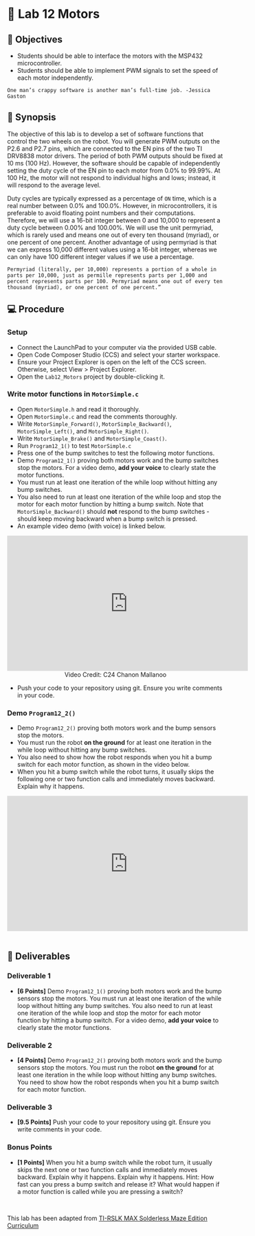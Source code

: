 # 🔬 Lab 12 Motors

## 📌 Objectives

- Students should be able to interface the motors with the MSP432 microcontroller.
- Students should be able to implement PWM signals to set the speed of each motor independently.

```{note}
One man’s crappy software is another man’s full-time job. -Jessica Gaston
```

## 📜 Synopsis

The objective of this lab is to develop a set of software functions that control the two wheels on the robot. You will generate PWM outputs on the P2.6 and P2.7 pins, which are connected to the EN pins of the two TI DRV8838 motor drivers. The period of both PWM outputs should be fixed at 10 ms (100 Hz). However, the software should be capable of independently setting the duty cycle of the EN pin to each motor from 0.0% to 99.99%. At 100 Hz, the motor will not respond to individual highs and lows; instead, it will respond to the average level.

Duty cycles are typically expressed as a percentage of `ON` time, which is a real number between 0.0% and 100.0%. However, in microcontrollers, it is preferable to avoid floating point numbers and their computations. Therefore, we will use a 16-bit integer between 0 and 10,000 to represent a duty cycle between 0.00% and 100.00%. We will use the unit permyriad, which is rarely used and means one out of every ten thousand (myriad), or one percent of one percent. Another advantage of using permyriad is that we can express 10,000 different values using a 16-bit integer, whereas we can only have 100 different integer values if we use a percentage. 

```{important}
Permyriad (literally, per 10,000) represents a portion of a whole in parts per 10,000, just as permille represents parts per 1,000 and percent represents parts per 100. Permyriad means one out of every ten thousand (myriad), or one percent of one percent.”
```
 
    
## 💻 Procedure

### Setup
- Connect the LaunchPad to your computer via the provided USB cable.
- Open Code Composer Studio (CCS) and select your starter workspace.
- Ensure your Project Explorer is open on the left of the CCS screen. Otherwise, select View > Project Explorer.
- Open the `Lab12_Motors` project by double-clicking it.

### Write motor functions in `MotorSimple.c`

- Open `MotorSimple.h` and read it thoroughly.
- Open `MotorSimple.c` and read the comments thoroughly.
- Write `MotorSimple_Forward()`, `MotorSimple_Backward()`, `MotorSimple_Left()`, and `MotorSimple_Right()`.
- Write `MotorSimple_Brake()` and `MotorSimple_Coast()`.
- Run `Program12_1()` to test `MotorSimple.c`
- Press one of the bump switches to test the following motor functions.
- Demo `Program12_1()` proving both motors work and the bump switches stop the motors. For a video demo, **add your voice** to clearly state the motor functions. 
- You must run at least one iteration of the while loop without hitting any bump switches.
- You also need to run at least one iteration of the while loop and stop the motor for each motor function by hitting a bump switch. Note that `MotorSimple_Backward()` should **not** respond to the bump switches - should keep moving backward when a bump switch is pressed.
- An example video demo (with voice) is linked below.

<center>
<iframe width="560" height="315" src="https://www.youtube.com/embed/GnwVuP6Y6JU" title="YouTube video player" frameborder="0" allow="accelerometer; autoplay; clipboard-write; encrypted-media; gyroscope; picture-in-picture" allowfullscreen></iframe>
<br>
Video Credit: C24 Chanon Mallanoo
</center>

- Push your code to your repository using git. Ensure you write comments in your code.


### Demo `Program12_2()`

- Demo `Program12_2()` proving both motors work and the bump sensors stop the motors.  
- You must run the robot **on the ground** for at least one iteration in the while loop without hitting any bump switches.  
- You also need to show how the robot responds when you hit a bump switch for each motor function, as shown in the video below.
- When you hit a bump switch while the robot turns, it usually skips the following one or two function calls and immediately moves backward.  Explain why it happens.

<center>
<iframe width="560" height="315" src="https://www.youtube.com/embed/8WJe7KLqGQA" title="YouTube video player" frameborder="0" allow="accelerometer; autoplay; clipboard-write; encrypted-media; gyroscope; picture-in-picture" allowfullscreen></iframe>
</center>

<br>


## 🚚 Deliverables

### Deliverable 1 
- **[6 Points]** Demo `Program12_1()` proving both motors work and the bump sensors stop the motors. You must run at least one iteration of the while loop without hitting any bump switches. You also need to run at least one iteration of the while loop and stop the motor for each motor function by hitting a bump switch. For a video demo, **add your voice** to clearly state the motor functions. 

### Deliverable 2 
- **[4 Points]** Demo `Program12_2()` proving both motors work and the bump sensors stop the motors.  You must run the robot **on the ground** for at least one iteration in the while loop without hitting any bump switches.  You need to show how the robot responds when you hit a bump switch for each motor function.

### Deliverable 3 
- **[9.5 Points]** Push your code to your repository using git. Ensure you write comments in your code.

### Bonus Points 
- **[1 Points]**  When you hit a bump switch while the robot turn, it usually skips the next one or two function calls and immediately moves backward.  Explain why it happens. Explain why it happens. Hint: How fast can you press a bump switch and release it? What would happen if a motor function is called while you are pressing a switch?


<br>

This lab has been adapted from [TI-RSLK MAX Solderless
Maze Edition Curriculum](https://university.ti.com/en/faculty/ti-robotics-system-learning-kit/ti-rslk-max-edition-curriculum)
